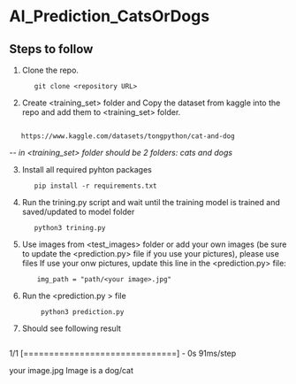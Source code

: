 # AI_Prediction_CatsOrDogs
## Steps to follow




1. Clone the repo.
   ```
      git clone <repository URL>
   ```

2. Create <training_set> folder and Copy the dataset from kaggle into the repo and add them to <training_set> folder.
```

   https://www.kaggle.com/datasets/tongpython/cat-and-dog
```
*-- in <training_set> folder should be 2 folders: cats and dogs*

3. Install all required pyhton packages
   ```
      pip install -r requirements.txt
   ```

4. Run the trining.py script and wait until the training model is trained and saved/updated to model folder
   ```
      python3 trining.py
   ```

5. Use images from <test_images> folder or add your own images (be sure to update the <prediction.py> file if you use your pictures), please use <png> files
  If use your onw pictures, update this line in the <prediction.py> file:
  ```
         img_path = "path/<your image>.jpg"
  ```

  6. Run the <prediction.py > file
   ```
           python3 prediction.py 
```

7. Should see following result
   ```
1/1 [==============================] - 0s 91ms/step

your image.jpg Image is a dog/cat
   ```
